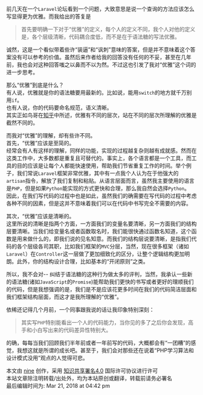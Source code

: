 前几天在一个`Laravel`论坛看到一个问题，大致意思是说一个查询的方法应该怎么写显得更为优雅。而我给出的答复是

> 首先要明确一下对于“优雅”的定义，每个人的定义不同，我个人对他的定义是，各个层级清晰，代码耦合度低，而不是在于语法糖的写法优雅。

诚然，这是一个看似带着些许“装逼”和“讽刺”意味的答案，但是并不意味着这个答案没有可以参考的价值。虽然后来作者给我的回答没有任何的不妥，甚至在几年前，我也会对这种回答嗤之以鼻而不以为然。不过这也引发了我对“优雅”这个词的进一步思考。

那么“优雅”到底是什么？  
有人说，优雅就是你的语法糖要用最新的。比如说，能用`switch`的地方就千万别用`if`。  
也有人说，你的代码要命名规范，语义清晰。  
其实正如鸟哥在[知乎](https://www.zhihu.com/question/33320738/answer/57074652)中所述，优雅有不同的层次，站在不同的层次所理解的优雅是截然不同的。

而我对“优雅”的理解，却有些许不同。  
首先，“优雅”应该是至简的。  
经常会有人有这样的理解，同样的功能，实现的过程越复杂则越有成就感。然而在这类工作中，大多数都是重复且可替代的。事实上，各个语言都是一个工具，而工具的目的应该是让每个人都能快速使用，帮助我们节省重复工作的时间。举个例子，我们常说`Laravel`框架非常优雅，其中有一点我个人认为在于他强大的`artisan`指令，解放了我们复制和粘贴。从语言层面而言，虽然我主要使用的语言是`PHP`，但是如果`Python`能实现的方式更快和合理，那么我自然会选择`Python`。  
因此，在我们写代码的过程中也是如此，虽然我们的确需要在写代码的过程中考虑各种不同的因素，但是这并不意味着我们可以在代码中书写完全不需要的内容。

其次，“优雅”应该是清晰的。  
这里所说的清晰是指两个方面，一方面我们的变量名要清晰，另一方面我们的结构层要清晰。当我们给变量名或者函数取名时，我们能很快通过函数名知道，这个函数是用来做什么的，即我们说的见名知意。而我们的结构层说要清晰，是指我们代码的各个层级各司其职，比如我们框架的`MVC`分层，当然，现在很多框架（诸如`Laravel`）在`Controller`这一层做了更加细致化的区分，让整个逻辑结构更加明朗。此外，你的结构设计合理，比如基本的“开闭原则”之类。

所以，我不会对--
纠结于语法糖的这种行为做太多的评判，当然，我承认一些新的语法糖(诸如`JavaScript`的`Promise`)能帮助我们更快的书写或者更好的理顺我们的代码，但是我想强调的是，我们是不是应该花更多时间在我们的代码简洁层面和我们框架结构层面，而这才是我所理解的“优雅”。

依稀还记得几个月前，一个同事跟我说的话让我印象特别深刻：

> 其实写`PHP`特别能看出一个人的代码能力，当你见的多了之后你会发现，高手和小白写出来的代码差异性特别大。

的确，每每当我们回顾我们半年前或者一年前写的代码，大概都会有“一团糟”的感觉，我想这就是所谓的成长吧。甚至于，我们会对那些还在说着“PHP学习算法和设计模式没用”观点的人觉得可悲。

本文由 [nine](https://www.hellonine.top/index.php/author/1/) 创作，采用
[知识共享署名4.0](https://creativecommons.org/licenses/by/4.0/) 国际许可协议进行许可  
本站文章除注明转载/出处外，均为本站原创或翻译，转载前请务必署名  
最后编辑时间为: Mar 21, 2018 at 04:42 pm

